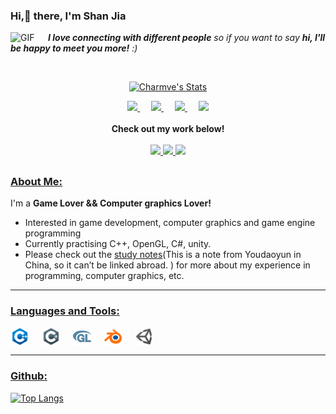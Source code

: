 <!-- List Of Websites-->
[study notes]: https://note.youdao.com/s/PzJ4TA7B
[github]: https://www.github.com/Js11252001
[gmail]: mailto:nningfvcg15@gmail.com
[jbRenderer]: https://github.com/Js11252001/JBRenderer


### Hi,👋 there, I'm Shan Jia<br>
<img align="left" alt="GIF" src="https://media.giphy.com/media/LnQjpWaON8nhr21vNW/giphy.gif" width="60" title="Say HI"> <em><b>I love connecting with different people</b> so if you want to say <b>hi, I'll be happy to meet you more!</b> :)</em>

<br>

<!--
**Charmve/Charmve** is a ✨ _special_ ✨ repository because its `README.md` (this file) appears on your GitHub profile.
Here are some ideas to get you started:
- 🔭 I’m currently working on ...
- 🌱 I’m currently learning ...
- 👯 I’m looking to collaborate on ...
- 🤔 I’m looking for help with ...
- 💬 Ask me about ...
- 📫 How to reach me: ...
- 😄 Pronouns: ...
- ⚡ Fun fact: ...
-->

<p align="center">
  <a href="https://github.com/Charmve" class="rich-diff-level-one">
    <img src="https://github-readme-stats.vercel.app/api?username=Js11252001&title_color=333&text_color=777" alt="Charmve's Stats" >
    <!-- &hide=issues
    <img src="https://github-readme-stats.vercel.app/api?username=Js11252001&hide=issues&title_color=333&text_color=777" alt="Charmve's Stats" >
    -->
  </a>
</p>

<p align="center">
  <a href="https://blog.csdn.net/qq_50981313?spm=1000.2115.3001.5343" target="_blank" alt="CSDN" title="CSDN">
    <img src="https://img.icons8.com/material/48/000000/csdn.png" width="30px"/>
  </a>
  &emsp;
  <a href="https://www.zhihu.com/people/mei-tian-zhi-shao-ba-bei-shui-55-20/collections" target="_blank" alt="Zhihu" title="Zhihu">
    <img src="https://img.icons8.com/material-two-tone/50/000000/zhihu.png" width="28px"/>
  </a>
  &emsp;
  <a href="https://space.bilibili.com/35886906" target="_blank" alt="Bilibili" title="Bilibili">
    <img src="https://user-images.githubusercontent.com/29084184/129467562-a754907c-c128-40d0-80ad-86e89bdda3d6.png" width="30px"/>
  </a> 
  &emsp;
  <a href="https://www.youtube.com/channel/UCiX-qc5hT-VQ3Cszof7fN1g" target="_blank" alt="YouTube" title="YouTube">
    <img src="https://img.icons8.com/ios-filled/50/000000/youtube-play.png" width="30px"/>
  </a>
  <br><br>
  <strong>Check out my work below!</strong>
  <br><br>
  <a href="https://github.com/Js11252001">
    <img src="https://badges.pufler.dev/visits/Js11252001/Js11252001?style=flat-square&color=black&logo=github">
  </a>
  <a href="https://github.com/Js11252001">
    <img src="https://badges.pufler.dev/years/Js11252001?style=flat-square&color=black&logo=github">
  </a>
  <a href="https://github.com/Js11252001?tab=repositories">
    <img src="https://badges.pufler.dev/repos/Js11252001?style=flat-square&color=black&logo=github">
  </a>
</p>

<h2></h2>

### <ins>About Me:</ins>

I'm a **Game Lover && Computer graphics Lover!**
- Interested in game development, computer graphics and game engine programming
- Currently practising C++, OpenGL, C#, unity.
- Please check out the [study notes][study notes](This is a note from Youdaoyun in China, so it can’t be linked abroad. ) for more about my experience in programming, computer graphics, etc.


***

### <ins>Languages and Tools:</ins>

<img align="center" alt="npchitman|C++" width="30px" src="images/c++.png"/>&nbsp;&nbsp;&nbsp;&nbsp;
<img align="center" alt="npchitman|C#" width="30px" src="images/csharp.png"/>&nbsp;&nbsp;&nbsp;&nbsp;
<img align="center" alt="npchitman|OpenGL" width="30px" src="images/opengl.png"/>&nbsp;&nbsp;&nbsp;&nbsp;
<img align="center" alt="npchitman|Blender" width="30px" src="images/blender.png"/>&nbsp;&nbsp;&nbsp;&nbsp;
<img align="center" alt="npchitman|Unity" width="30px" src="images/unity.png"/>&nbsp;&nbsp;&nbsp;&nbsp;

***

### <ins>Github:</ins>

[![Top Langs](https://github-readme-stats.vercel.app/api/top-langs/?username=Js11252001&layout=compact)](https://github.com/anuraghazra/github-readme-stats)

<br>



